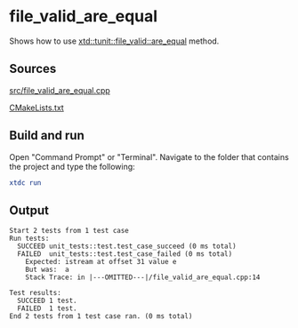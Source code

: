 # file_valid_are_equal

Shows how to use [xtd::tunit::file_valid::are_equal](https://gammasoft71.github.io/xtd/reference_guides/latest/classxtd_1_1tunit_1_1file__valid.html#afd1bb97a8f86b14d617c43a56d732ab6) method.

## Sources

[src/file_valid_are_equal.cpp](src/file_valid_are_equal.cpp)

[CMakeLists.txt](CMakeLists.txt)

## Build and run

Open "Command Prompt" or "Terminal". Navigate to the folder that contains the project and type the following:

```cmake
xtdc run
```

## Output

```
Start 2 tests from 1 test case
Run tests:
  SUCCEED unit_tests::test.test_case_succeed (0 ms total)
  FAILED  unit_tests::test.test_case_failed (0 ms total)
    Expected: istream at offset 31 value e
    But was:  a
    Stack Trace: in |---OMITTED---|/file_valid_are_equal.cpp:14

Test results:
  SUCCEED 1 test.
  FAILED  1 test.
End 2 tests from 1 test case ran. (0 ms total)
```
